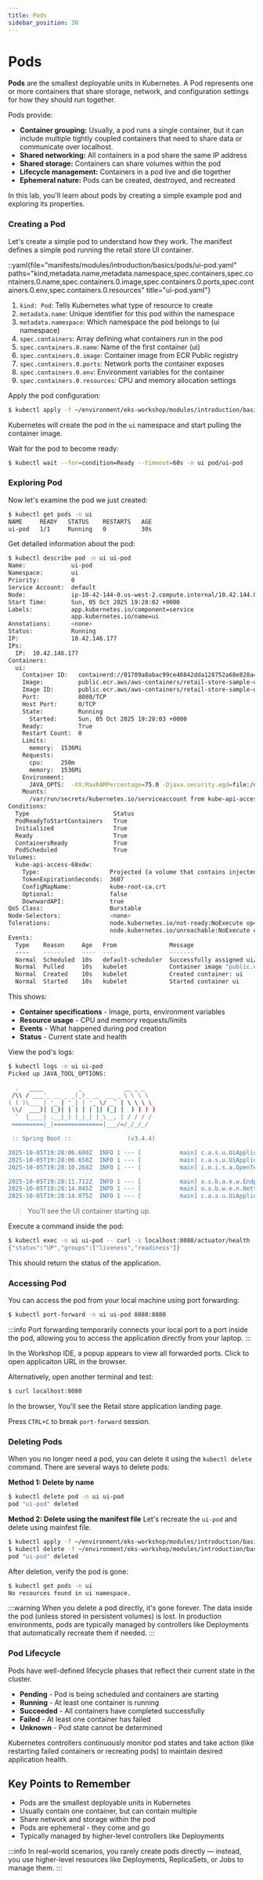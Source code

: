 ```yaml
---
title: Pods
sidebar_position: 30
---
```


# Pods

**Pods** are the smallest deployable units in Kubernetes. A Pod represents one or more containers that share storage, network, and configuration settings for how they should run together.

Pods provide:
- **Container grouping:** Usually, a pod runs a single container, but it can include multiple tightly coupled containers that need to share data or communicate over localhost.
- **Shared networking:** All containers in a pod share the same IP address
- **Shared storage:** Containers can share volumes within the pod
- **Lifecycle management:** Containers in a pod live and die together
- **Ephemeral nature:** Pods can be created, destroyed, and recreated

In this lab, you'll learn about pods by creating a simple example pod and exploring its properties.

### Creating a Pod

Let's create a simple pod to understand how they work. The manifest defines a simple pod running the retail store UI container.

::yaml{file="manifests/modules/introduction/basics/pods/ui-pod.yaml" paths="kind,metadata.name,metadata.namespace,spec.containers,spec.containers.0.name,spec.containers.0.image,spec.containers.0.ports,spec.containers.0.env,spec.containers.0.resources" title="ui-pod.yaml"}

1. `kind: Pod`: Tells Kubernetes what type of resource to create
2. `metadata.name`: Unique identifier for this pod within the namespace
3. `metadata.namespace`: Which namespace the pod belongs to (ui namespace)
4. `spec.containers`: Array defining what containers run in the pod
5. `spec.containers.0.name`: Name of the first container (ui)
6. `spec.containers.0.image`: Container image from ECR Public registry
7. `spec.containers.0.ports`: Network ports the container exposes
8. `spec.containers.0.env`: Environment variables for the container
9. `spec.containers.0.resources`: CPU and memory allocation settings

Apply the pod configuration:
```bash
$ kubectl apply -f ~/environment/eks-workshop/modules/introduction/basics/pods/ui-pod.yaml
```

Kubernetes will create the pod in the `ui` namespace and start pulling the container image.

Wait for the pod to become ready:
```bash
$ kubectl wait --for=condition=Ready --timeout=60s -n ui pod/ui-pod
```

### Exploring Pod

Now let's examine the pod we just created:

```bash
$ kubectl get pods -n ui
NAME     READY   STATUS    RESTARTS   AGE
ui-pod   1/1     Running   0          30s
```

Get detailed information about the pod:
```bash
$ kubectl describe pod -n ui ui-pod
Name:             ui-pod
Namespace:        ui
Priority:         0
Service Account:  default
Node:             ip-10-42-144-0.us-west-2.compute.internal/10.42.144.0
Start Time:       Sun, 05 Oct 2025 19:28:02 +0000
Labels:           app.kubernetes.io/component=service
                  app.kubernetes.io/name=ui
Annotations:      <none>
Status:           Running
IP:               10.42.146.177
IPs:
  IP:  10.42.146.177
Containers:
  ui:
    Container ID:   containerd://01709a8abac99ce46842dda128752a68e828a485ee47f2094549fc00f9d71953
    Image:          public.ecr.aws/aws-containers/retail-store-sample-ui:1.2.1
    Image ID:       public.ecr.aws/aws-containers/retail-store-sample-ui@sha256:63a531dd3716cf9f6a3c7b54d65c39ce4de43cb23a613ac2933f2cb38aff86d7
    Port:           8080/TCP
    Host Port:      0/TCP
    State:          Running
      Started:      Sun, 05 Oct 2025 19:28:03 +0000
    Ready:          True
    Restart Count:  0
    Limits:
      memory:  1536Mi
    Requests:
      cpu:     250m
      memory:  1536Mi
    Environment:
      JAVA_OPTS:  -XX:MaxRAMPercentage=75.0 -Djava.security.egd=file:/dev/urandom
    Mounts:
      /var/run/secrets/kubernetes.io/serviceaccount from kube-api-access-68xdw (ro)
Conditions:
  Type                        Status
  PodReadyToStartContainers   True 
  Initialized                 True 
  Ready                       True 
  ContainersReady             True 
  PodScheduled                True 
Volumes:
  kube-api-access-68xdw:
    Type:                    Projected (a volume that contains injected data from multiple sources)
    TokenExpirationSeconds:  3607
    ConfigMapName:           kube-root-ca.crt
    Optional:                false
    DownwardAPI:             true
QoS Class:                   Burstable
Node-Selectors:              <none>
Tolerations:                 node.kubernetes.io/not-ready:NoExecute op=Exists for 300s
                             node.kubernetes.io/unreachable:NoExecute op=Exists for 300s
Events:
  Type    Reason     Age   From               Message
  ----    ------     ----  ----               -------
  Normal  Scheduled  10s   default-scheduler  Successfully assigned ui/ui-pod to ip-10-42-144-0.us-west-2.compute.internal
  Normal  Pulled     10s   kubelet            Container image "public.ecr.aws/aws-containers/retail-store-sample-ui:1.2.1" already present on machine
  Normal  Created    10s   kubelet            Created container: ui
  Normal  Started    10s   kubelet            Started container ui
```

This shows:
- **Container specifications** - Image, ports, environment variables
- **Resource usage** - CPU and memory requests/limits
- **Events** - What happened during pod creation
- **Status** - Current state and health

View the pod's logs:
```bash
$ kubectl logs -n ui ui-pod
Picked up JAVA_TOOL_OPTIONS: 

  .   ____          _            __ _ _
 /\\ / ___'_ __ _ _(_)_ __  __ _ \ \ \ \
( ( )\___ | '_ | '_| | '_ \/ _` | \ \ \ \
 \\/  ___)| |_)| | | | | || (_| |  ) ) ) )
  '  |____| .__|_| |_|_| |_\__, | / / / /
 =========|_|==============|___/=/_/_/_/

 :: Spring Boot ::                (v3.4.4)

2025-10-05T19:28:06.600Z  INFO 1 --- [           main] c.a.s.u.UiApplication                    : Starting UiApplication v0.0.1-SNAPSHOT using Java 21.0.7 with PID 1 (/app/app.jar started by appuser in /app)
2025-10-05T19:28:06.658Z  INFO 1 --- [           main] c.a.s.u.UiApplication                    : The following 1 profile is active: "prod"
2025-10-05T19:28:10.268Z  INFO 1 --- [           main] i.o.i.s.a.OpenTelemetryAutoConfiguration : OpenTelemetry Spring Boot starter has been disabled

2025-10-05T19:28:11.712Z  INFO 1 --- [           main] o.s.b.a.e.w.EndpointLinksResolver        : Exposing 4 endpoints beneath base path '/actuator'
2025-10-05T19:28:14.045Z  INFO 1 --- [           main] o.s.b.w.e.n.NettyWebServer               : Netty started on port 8080 (http)
2025-10-05T19:28:14.075Z  INFO 1 --- [           main] c.a.s.u.UiApplication                    : Started UiApplication in 8.505 seconds (process running for 10.444)
```

> You’ll see the UI container starting up. 

Execute a command inside the pod:
```bash hook=ready
$ kubectl exec -n ui ui-pod -- curl -s localhost:8080/actuator/health
{"status":"UP","groups":["liveness","readiness"]}
```
This should return the status of the application.

### Accessing Pod

You can access the pod from your local machine using port forwarding:
```bash test=false
$ kubectl port-forward -n ui ui-pod 8080:8080
```

:::info
Port forwarding temporarily connects your local port to a port inside the pod, allowing you to access the application directly from your laptop.
:::

In the Workshop IDE, a popup appears to view all forwarded ports. Click to open applicaiton URL in the browser.

Alternatively, open another terminal and test:
```bash test=false
$ curl localhost:8080
```

In the browser, You'll see the Retail store application landing page.

Press `CTRL+C` to break `port-forward` session.

### Deleting Pods

When you no longer need a pod, you can delete it using the `kubectl delete` command. There are several ways to delete pods:

**Method 1: Delete by name**
```bash
$ kubectl delete pod -n ui ui-pod
pod "ui-pod" deleted
```

**Method 2: Delete using the manifest file**
Let's recreate the `ui-pod` and delete using mainfest file.
```bash
$ kubectl apply -f ~/environment/eks-workshop/modules/introduction/basics/pods/ui-pod.yaml
$ kubectl delete -f ~/environment/eks-workshop/modules/introduction/basics/pods/ui-pod.yaml
pod "ui-pod" deleted
```

After deletion, verify the pod is gone:
```bash
$ kubectl get pods -n ui
No resources found in ui namespace.
```

:::warning
When you delete a pod directly, it's gone forever. The data inside the pod (unless stored in persistent volumes) is lost. In production environments, pods are typically managed by controllers like Deployments that automatically recreate them if needed.
:::

### Pod Lifecycle

Pods have well-defined lifecycle phases that reflect their current state in the cluster.
- **Pending** - Pod is being scheduled and containers are starting
- **Running** - At least one container is running
- **Succeeded** - All containers have completed successfully
- **Failed** - At least one container has failed
- **Unknown** - Pod state cannot be determined

Kubernetes controllers continuously monitor pod states and take action (like restarting failed containers or recreating pods) to maintain desired application health.

## Key Points to Remember

* Pods are the smallest deployable units in Kubernetes
* Usually contain one container, but can contain multiple
* Share network and storage within the pod
* Pods are ephemeral - they come and go
* Typically managed by higher-level controllers like Deployments

:::info
In real-world scenarios, you rarely create pods directly — instead, you use higher-level resources like Deployments, ReplicaSets, or Jobs to manage them.
:::